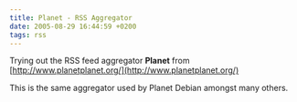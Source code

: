 ```yaml
---
title: Planet - RSS Aggregator
date: 2005-08-29 16:44:59 +0200
tags: rss
---
```


Trying out the RSS feed aggregator **Planet** from [http://www.planetplanet.org/](http://www.planetplanet.org/)

This is the same aggregator used by Planet Debian amongst many others.
